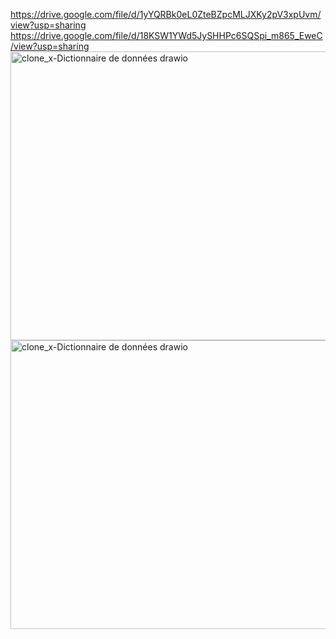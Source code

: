 https://drive.google.com/file/d/1yYQRBk0eL0ZteBZpcMLJXKy2pV3xpUvm/view?usp=sharing
https://drive.google.com/file/d/18KSW1YWd5JySHHPc6SQSpi_m865_EweC/view?usp=sharing
<img width="842" height="462" alt="clone_x-Dictionnaire de données drawio" src="https://github.com/user-attachments/assets/10227258-fa1d-40c8-a83e-0ac6b827b013" />
<img width="842" height="462" alt="clone_x-Dictionnaire de données drawio" src="https://github.com/user-attachments/assets/dadd59e8-da68-4193-947b-842cde0a0bd4" />

